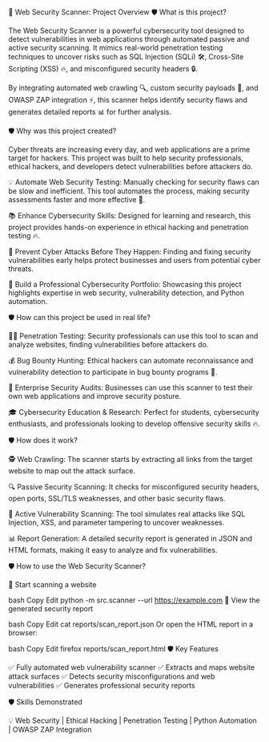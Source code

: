🔹 Web Security Scanner: Project Overview
🛡️ What is this project?

The Web Security Scanner is a powerful cybersecurity tool designed to detect vulnerabilities in web applications through automated passive and active security scanning. It mimics real-world penetration testing techniques to uncover risks such as SQL Injection (SQLi) 🛠️, Cross-Site Scripting (XSS) 🔥, and misconfigured security headers 🔒.

By integrating automated web crawling 🔍, custom security payloads 🎯, and OWASP ZAP integration ⚡, this scanner helps identify security flaws and generates detailed reports 📊 for further analysis.

🛡️ Why was this project created?

Cyber threats are increasing every day, and web applications are a prime target for hackers. This project was built to help security professionals, ethical hackers, and developers detect vulnerabilities before attackers do.

💡 Automate Web Security Testing: Manually checking for security flaws can be slow and inefficient. This tool automates the process, making security assessments faster and more effective 🚀.

📚 Enhance Cybersecurity Skills: Designed for learning and research, this project provides hands-on experience in ethical hacking and penetration testing 🔥.

🛑 Prevent Cyber Attacks Before They Happen: Finding and fixing security vulnerabilities early helps protect businesses and users from potential cyber threats.

🚀 Build a Professional Cybersecurity Portfolio: Showcasing this project highlights expertise in web security, vulnerability detection, and Python automation.

🛡️ How can this project be used in real life?

👨‍💻 Penetration Testing: Security professionals can use this tool to scan and analyze websites, finding vulnerabilities before attackers do.

💰 Bug Bounty Hunting: Ethical hackers can automate reconnaissance and vulnerability detection to participate in bug bounty programs 💸.

🏢 Enterprise Security Audits: Businesses can use this scanner to test their own web applications and improve security posture.

🎓 Cybersecurity Education & Research: Perfect for students, cybersecurity enthusiasts, and professionals looking to develop offensive security skills 🔥.

🛡️ How does it work?

🕵️ Web Crawling: The scanner starts by extracting all links from the target website to map out the attack surface.

🔍 Passive Security Scanning: It checks for misconfigured security headers, open ports, SSL/TLS weaknesses, and other basic security flaws.

🎯 Active Vulnerability Scanning: The tool simulates real attacks like SQL Injection, XSS, and parameter tampering to uncover weaknesses.

📊 Report Generation: A detailed security report is generated in JSON and HTML formats, making it easy to analyze and fix vulnerabilities.

🛡️ How to use the Web Security Scanner?

🚀 Start scanning a website

bash
Copy
Edit
python -m src.scanner --url https://example.com
📂 View the generated security report

bash
Copy
Edit
cat reports/scan_report.json
Or open the HTML report in a browser:

bash
Copy
Edit
firefox reports/scan_report.html
🛡️ Key Features

✅ Fully automated web vulnerability scanner
✅ Extracts and maps website attack surfaces
✅ Detects security misconfigurations and web vulnerabilities
✅ Generates professional security reports

🛡️ Skills Demonstrated

💡 Web Security | Ethical Hacking | Penetration Testing | Python Automation | OWASP ZAP Integration
